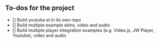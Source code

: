 ## To-dos for the project
- [] Build youtube el in its own repo
- [] Build multiple example skins, video and audio
- [] Build multiple player integration examples (e.g. Video.js, JW Player, Youtube), video and audio

